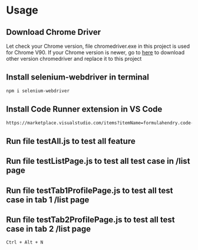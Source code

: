 # Usage

## Download Chrome Driver
Let check your Chrome version, file chromedriver.exe in this project is used for Chrome V90. If your Chrome version is newer, go to [here](https://sites.google.com/a/chromium.org/chromedriver/) to download other version chromedriver and replace it to this project 

## Install selenium-webdriver in terminal 

```bash
npm i selenium-webdriver
```

## Install Code Runner extension in VS Code

```bash
https://marketplace.visualstudio.com/items?itemName=formulahendry.code-runner
```



## Run file testAll.js to test all feature

## Run file testListPage.js to test all test case in /list page
## Run file testTab1ProfilePage.js to test all test case in tab 1 /list page
## Run file testTab2ProfilePage.js to test all test case in tab 2 /list page


```bash
Ctrl + Alt + N
```


